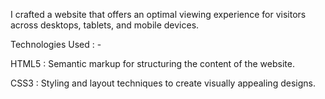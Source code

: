 I crafted a website that offers an optimal viewing experience for visitors across desktops, tablets, and mobile devices. 

Technologies Used : - 

HTML5 : Semantic markup for structuring the content of the website.

CSS3 : Styling and layout techniques to create visually appealing designs.
